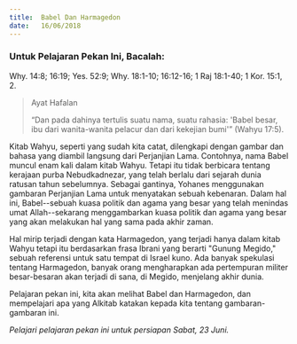 ```yaml
---
title:  Babel Dan Harmagedon
date:   16/06/2018
---
```


### Untuk Pelajaran Pekan Ini, Bacalah: 
Why. 14:8; 16:19; Yes. 52:9; Why. 18:1-10; 16:12-16; 1 Raj 18:1-40; 1 Kor. 15:1, 2.

> <p>Ayat Hafalan</p>
> “Dan pada dahinya tertulis suatu nama, suatu rahasia: 'Babel besar, ibu dari wanita-wanita pelacur dan dari kekejian bumi'” (Wahyu 17:5).

Kitab Wahyu, seperti yang sudah kita catat, dilengkapi dengan gambar dan bahasa yang diambil langsung dari Perjanjian Lama. Contohnya, nama Babel muncul enam kali dalam kitab Wahyu. Tetapi itu tidak berbicara tentang kerajaan purba Nebudkadnezar, yang telah berlalu dari sejarah dunia ratusan tahun sebelumnya. Sebagai gantinya, Yohanes menggunakan gambaran Perjanjian Lama untuk menyatakan sebuah kebenaran. Dalam hal ini, Babel--sebuah kuasa politik dan agama yang besar yang telah menindas umat Allah--sekarang menggambarkan kuasa politik dan agama yang besar yang akan melakukan hal yang sama pada akhir zaman.

Hal mirip terjadi dengan kata Harmagedon, yang terjadi hanya dalam kitab Wahyu tetapi itu berdasarkan frasa Ibrani yang berarti "Gunung Megido," sebuah referensi untuk satu tempat di Israel kuno. Ada banyak spekulasi tentang Harmagedon, banyak orang mengharapkan ada pertempuran militer besar-besaran akan terjadi di sana, di Megido, menjelang akhir dunia.

Pelajaran pekan ini, kita akan melihat Babel dan Harmagedon, dan mempelajari apa yang Alkitab katakan kepada kita tentang gambaran-gambaran ini.

*Pelajari pelajaran pekan ini untuk persiapan Sabat, 23 Juni.*